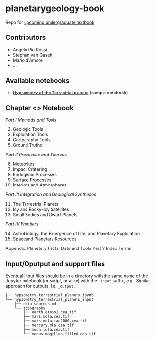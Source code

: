 # planetarygeology-book
Repo for [upcoming undergraduate textbook](http://www.springer.com/de/book/9783319651774)

## Contributors
- Angelo Pio Rossi
- Stephan van Gaselt
- Mario d'Amore
- ...

## Available notebooks
* [Hypsometry of the Terrestrial planets](hypsometry_terrestrial_planets.ipynb) (sample notebook)

## Chapter <> Notebook 

*Part I Methods and Tools*

2. Geologic Tools
3. Exploration Tools
4. Cartography Tools
5. Ground Truthd

*Part II Processes and Sources*

6. Meteorites
7. Impact Cratering
8. Endogenic Processes
9. Surface Processes
10. Interiors and Atmospheres

*Part III Integration and Geological Syntheses*

11. The Terrestrial Planets
12. Icy and Rocky–Icy Satellites
13. Small Bodies and Dwarf Planets

*Part IV Frontiers*

14. Astrobiology, the Emergence of Life, and Planetary Exploration
15. Spaceand Planetary Resources

Appendix: Planetary Facts, Data and Tools
Part V Index Terms

## Input/Oputput and support files 
Eventual input files should be in a directory with the same name of the Jupyter notebook (or script, or alike) with the ```_input``` suffix, e.g.. Similar approach for outputs, i.e. ```_output```.

```
├── hypsometry_terrestrial_planets.ipynb
└── hypsometry_terrestrial_planets_input
    ├── data-sources.md
    └── topography
        ├── earth.etopo1.cea.tif
        ├── mars.mola.cea.tif
        ├── mars.mola.iau2000.cea.tif
        ├── mercury.mla.cea.tif
        ├── moon.lola.cea.tif
        └── venus.magellan.filled.cea.tif
```
